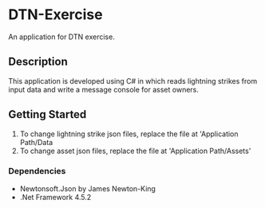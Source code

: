 # DTN-Exercise
An application for DTN exercise.

## Description

This application is developed using C# in which reads lightning strikes from input data and write a message console for asset owners.

## Getting Started
1. To change lightning strike json files, replace the file at 'Application Path/Data
2. To change asset json files, replace the file at 'Application Path/Assets'

### Dependencies

* Newtonsoft.Json by James Newton-King
* .Net Framework 4.5.2
